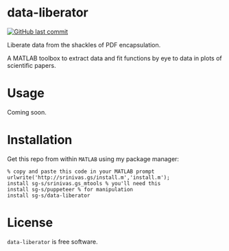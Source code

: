 # data-liberator 

[![GitHub last commit](https://img.shields.io/github/last-commit/sg-s/data-liberator.svg)]()

Liberate data from the shackles of PDF encapsulation. 

A MATLAB toolbox to extract data and fit functions by eye to data in plots of scientific papers. 

# Usage 

Coming soon. 

# Installation 

Get this repo from within `MATLAB` using my package manager:

```
% copy and paste this code in your MATLAB prompt
urlwrite('http://srinivas.gs/install.m','install.m'); 
install sg-s/srinivas.gs_mtools % you'll need this
install sg-s/puppeteer % for manipulation
install sg-s/data-liberator
```


# License 

`data-liberator` is free software. 